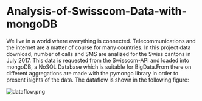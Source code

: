 # Analysis-of-Swisscom-Data-with-mongoDB

We live in a world where everything is connected. Telecommunications and the internet are a matter of course for many countries. In this project data download, number of calls and SMS are analized for the Swiss cantons in July 2017. This data is requested from the Swisscom-API and loaded into mongoDB, a NoSQL Database which is suitable for BigData.From there on different aggregations are made with the pymongo library in order to present isights of the data. The dataflow is shown in the following figure:

![dataflow.png](attachment:dataflow.png)
